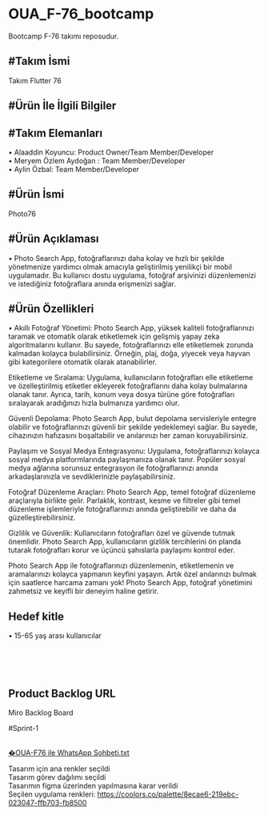 # OUA_F-76_bootcamp
Bootcamp F-76 takımı reposudur.


#Takım İsmi
---
Takım Flutter 76

#Ürün İle İlgili Bilgiler 
---

#Takım Elemanları  
---

• Alaaddin Koyuncu: Product Owner/Team Member/Developer  <br>
• Meryem Özlem Aydoğan : Team Member/Developer  <br>
• Aylin Özbal: Team Member/Developer  <br>

#Ürün İsmi  
---
Photo76

#Ürün Açıklaması  
---
• Photo Search App, fotoğraflarınızı daha kolay ve hızlı bir şekilde yönetmenize yardımcı olmak amacıyla geliştirilmiş yenilikçi bir mobil uygulamadır. Bu kullanıcı dostu uygulama, fotoğraf arşivinizi düzenlemenizi ve istediğiniz fotoğraflara anında erişmenizi sağlar.

#Ürün Özellikleri
---
• Akıllı Fotoğraf Yönetimi: Photo Search App, yüksek kaliteli fotoğraflarınızı taramak ve otomatik olarak etiketlemek için gelişmiş yapay zeka algoritmalarını kullanır. Bu sayede, fotoğraflarınızı elle etiketlemek zorunda kalmadan kolayca bulabilirsiniz. Örneğin, plaj, doğa, yiyecek veya hayvan gibi kategorilere otomatik olarak atanabilirler.

Etiketleme ve Sıralama: Uygulama, kullanıcıların fotoğrafları elle etiketleme ve özelleştirilmiş etiketler ekleyerek fotoğraflarını daha kolay bulmalarına olanak tanır. Ayrıca, tarih, konum veya dosya türüne göre fotoğrafları sıralayarak aradığınızı hızla bulmanıza yardımcı olur.

Güvenli Depolama: Photo Search App, bulut depolama servisleriyle entegre olabilir ve fotoğraflarınızı güvenli bir şekilde yedeklemeyi sağlar. Bu sayede, cihazınızın hafızasını boşaltabilir ve anılarınızı her zaman koruyabilirsiniz.

Paylaşım ve Sosyal Medya Entegrasyonu: Uygulama, fotoğraflarınızı kolayca sosyal medya platformlarında paylaşmanıza olanak tanır. Popüler sosyal medya ağlarına sorunsuz entegrasyon ile fotoğraflarınızı anında arkadaşlarınızla ve sevdiklerinizle paylaşabilirsiniz.

Fotoğraf Düzenleme Araçları: Photo Search App, temel fotoğraf düzenleme araçlarıyla birlikte gelir. Parlaklık, kontrast, kesme ve filtreler gibi temel düzenleme işlemleriyle fotoğraflarınızı anında geliştirebilir ve daha da güzelleştirebilirsiniz.

Gizlilik ve Güvenlik: Kullanıcıların fotoğrafları özel ve güvende tutmak önemlidir. Photo Search App, kullanıcıların gizlilik tercihlerini ön planda tutarak fotoğrafları korur ve üçüncü şahıslarla paylaşımı kontrol eder.

Photo Search App ile fotoğraflarınızı düzenlemenin, etiketlemenin ve aramalarınızı kolayca yapmanın keyfini yaşayın. Artık özel anılarınızı bulmak için saatlerce harcama zamanı yok! Photo Search App, fotoğraf yönetimini zahmetsiz ve keyifli bir deneyim haline getirir.
<br>

Hedef kitle  
---
• 15-65 yaş arası kullanıcılar <br>

<br><br>
<br>

Product Backlog URL  
---
Miro Backlog Board

#Sprint-1<br><br>

[�OUA-F76 ile WhatsApp Sohbeti.txt](https://github.com/meryemozlem/OUA_F-76_bootcamp/files/11785425/OUA-F76.ile.WhatsApp.Sohbeti.txt)

Tasarım için ana renkler seçildi<br>
Tasarım görev dağılımı seçildi<br>
Tasarımın figma üzerinden yapılmasına karar verildi<br>
Seçilen uygulama renkleri: https://coolors.co/palette/8ecae6-219ebc-023047-ffb703-fb8500

